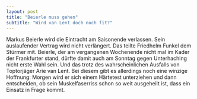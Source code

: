 ```yaml
---
layout: post
title: "Beierle muss gehen"
subtitle: "Wird van Lent doch noch fit?"
---
```


Markus Beierle wird die Eintracht am Saisonende verlassen. Sein auslaufender Vertrag wird nicht verlängert. Das teilte Friedhelm Funkel dem Stürmer mit. Beierle, der am vergangenen Wochenende nicht mal im Kader der Frankfurter stand, dürfte damit auch am Sonntag gegen Unterhaching nicht erste Wahl sein. Und das trotz des wahrscheinlichen Ausfalls von Toptorjäger Arie van Lent. Bei diesem gibt es allerdings noch eine winzige Hoffnung: Morgen wird er sich einem Härtetest unterziehen und dann entscheiden, ob sein Muskelfaserriss schon so weit ausgeheilt ist, dass ein Einsatz in Frage kommt.


